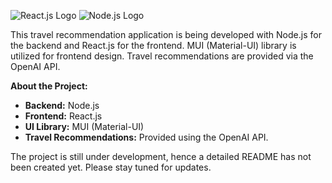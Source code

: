 
   ![React.js Logo](https://upload.wikimedia.org/wikipedia/commons/thumb/a/a7/React-icon.svg/200px-React-icon.svg.png)  ![Node.js Logo](https://upload.wikimedia.org/wikipedia/commons/thumb/d/d9/Node.js_logo.svg/200px-Node.js_logo.svg.png) 

This travel recommendation application is being developed with Node.js for the backend and React.js for the frontend. MUI (Material-UI) library is utilized for frontend design. Travel recommendations are provided via the OpenAI API.

**About the Project:**
- **Backend:** Node.js
- **Frontend:** React.js
- **UI Library:** MUI (Material-UI)
- **Travel Recommendations:** Provided using the OpenAI API.


The project is still under development, hence a detailed README has not been created yet. Please stay tuned for updates.
